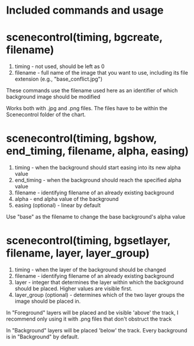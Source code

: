 # Included commands and usage
# scenecontrol(timing, bgcreate, filename)
1. timing - not used, should be left as 0
2. filename - full name of the image that you want to use, including its file extension (e.g., "base_conflict.jpg")

These commands use the filename used here as an identifier of which background image should be modified

Works both with .jpg and .png files. The files have to be within the Scenecontrol folder of the chart.
# scenecontrol(timing, bgshow, end_timing, filename, alpha, easing)
1. timing - when the background should start easing into its new alpha value
2. end_timing - when the background should reach the specified alpha value
3. filename - identifying filename of an already existing background
4. alpha - end alpha value of the background
5. easing (optional) - linear by default

Use "base" as the filename to change the base background's alpha value
# scenecontrol(timing, bgsetlayer, filename, layer, layer_group)
1. timing - when the layer of the background should be changed
2. filename - identifying filename of an already existing background
3. layer - integer that determines the layer within which the background should be placed. Higher values are visible first.
4. layer_group (optional) - determines which of the two layer groups the image should be placed in.

In "Foreground" layers will be placed and be visible 'above' the track, I recommend only using it with .png files that don't obstruct the track

In "Background" layers will be placed 'below' the track. Every background is in "Background" by default.
